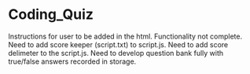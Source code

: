 # Coding_Quiz
Instructions for user to be added in the html. 
Functionality not complete. 
Need to add score keeper (script.txt) to script.js. 
Need to add score delimeter to the script.js.
Need to develop question bank fully with true/false answers recorded in storage.